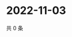 # 2022-11-03

共 0 条

<!-- BEGIN WEIBO -->
<!-- 最后更新时间 Thu Nov 03 2022 14:21:40 GMT+0800 (China Standard Time) -->

<!-- END WEIBO -->

